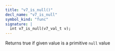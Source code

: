 ```yaml
---
title: "v7_is_null()"
decl_name: "v7_is_null"
symbol_kind: "func"
signature: |
  int v7_is_null(v7_val_t v);
---
```


Returns true if given value is a primitive `null` value 

